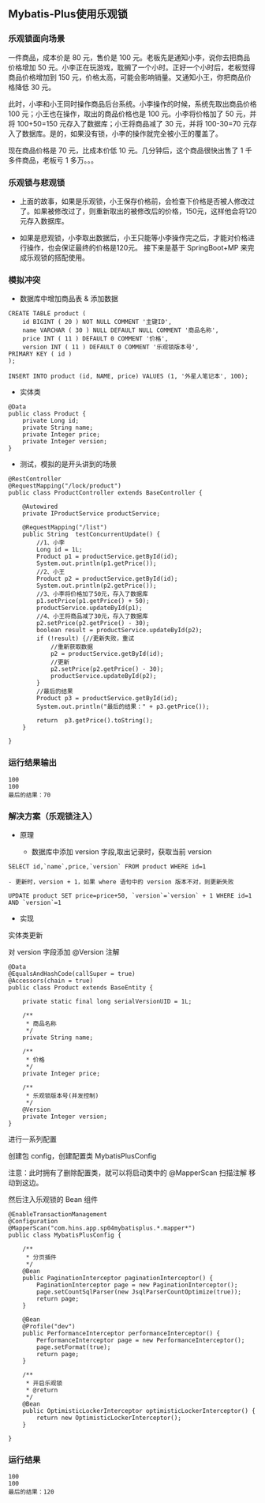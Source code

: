 
## Mybatis-Plus使用乐观锁

### 乐观锁面向场景
一件商品，成本价是 80 元，售价是 100 元。老板先是通知小李，说你去把商品价格增加 50 元。小李正在玩游戏，耽搁了一个小时。正好一个小时后，老板觉得商品价格增加到 150 元，价格太高，可能会影响销量。又通知小王，你把商品价格降低 30 元。

此时，小李和小王同时操作商品后台系统。小李操作的时候，系统先取出商品价格 100 元；小王也在操作，取出的商品价格也是 100 元。小李将价格加了 50 元，并将 100+50=150 元存入了数据库；小王将商品减了 30 元，并将 100-30=70 元存入了数据库。是的，如果没有锁，小李的操作就完全被小王的覆盖了。

现在商品价格是 70 元，比成本价低 10 元。几分钟后，这个商品很快出售了 1 千多件商品，老板亏 1 多万。。。

### 乐观锁与悲观锁

* 上面的故事，如果是乐观锁，小王保存价格前，会检查下价格是否被人修改过了。如果被修改过了，则重新取出的被修改后的价格，150元，这样他会将120元存入数据库。

* 如果是悲观锁，小李取出数据后，小王只能等小李操作完之后，才能对价格进行操作，也会保证最终的价格是120元。
接下来是基于 SpringBoot+MP 来完成乐观锁的搭配使用。


### 模拟冲突

* 数据库中增加商品表 & 添加数据

```
CREATE TABLE product (
    id BIGINT ( 20 ) NOT NULL COMMENT '主键ID',
    name VARCHAR ( 30 ) NULL DEFAULT NULL COMMENT '商品名称',
    price INT ( 11 ) DEFAULT 0 COMMENT '价格',
    version INT ( 11 ) DEFAULT 0 COMMENT '乐观锁版本号',
PRIMARY KEY ( id )
);

INSERT INTO product (id, NAME, price) VALUES (1, '外星人笔记本', 100);

```

* 实体类

```
@Data
public class Product {
    private Long id;
    private String name;
    private Integer price;
    private Integer version;
}

```

* 测试，模拟的是开头讲到的场景

```
@RestController
@RequestMapping("/lock/product")
public class ProductController extends BaseController {

    @Autowired
    private IProductService productService;

    @RequestMapping("/list")
    public String  testConcurrentUpdate() {
        //1、小李
        Long id = 1L;
        Product p1 = productService.getById(id);
        System.out.println(p1.getPrice());
        //2、小王
        Product p2 = productService.getById(id);
        System.out.println(p2.getPrice());
        //3、小李将价格加了50元，存入了数据库
        p1.setPrice(p1.getPrice() + 50);
        productService.updateById(p1);
        //4、小王将商品减了30元，存入了数据库
        p2.setPrice(p2.getPrice() - 30);
        boolean result = productService.updateById(p2);
        if (!result) {//更新失败，重试
            //重新获取数据
            p2 = productService.getById(id);
            //更新
            p2.setPrice(p2.getPrice() - 30);
            productService.updateById(p2);
        }
        //最后的结果
        Product p3 = productService.getById(id);
        System.out.println("最后的结果：" + p3.getPrice());

        return  p3.getPrice().toString();
    }

}

```

### 运行结果输出

```
100
100
最后的结果：70

```




### 解决方案（乐观锁注入）

* 原理

    - 数据库中添加 version 字段,取出记录时，获取当前 version

```
SELECT id,`name`,price,`version` FROM product WHERE id=1
```

    - 更新时，version + 1，如果 where 语句中的 version 版本不对，则更新失败


```
UPDATE product SET price=price+50, `version`=`version` + 1 WHERE id=1 AND `version`=1
```

* 实现

实体类更新

对 version 字段添加 @Version 注解

```
@Data
@EqualsAndHashCode(callSuper = true)
@Accessors(chain = true)
public class Product extends BaseEntity {

    private static final long serialVersionUID = 1L;

    /**
     * 商品名称
     */
    private String name;

    /**
     * 价格
     */
    private Integer price;

    /**
     * 乐观锁版本号(并发控制)
     */
    @Version
    private Integer version;
}
```

进行一系列配置

创建包 config，创建配置类 MybatisPlusConfig

注意：此时拥有了删除配置类，就可以将启动类中的 @MapperScan 扫描注解 移动到这边。

然后注入乐观锁的 Bean 组件

```
@EnableTransactionManagement
@Configuration
@MapperScan("com.hins.app.sp04mybatisplus.*.mapper*")
public class MybatisPlusConfig {

    /**
     * 分页插件
     */
    @Bean
    public PaginationInterceptor paginationInterceptor() {
        PaginationInterceptor page = new PaginationInterceptor();
        page.setCountSqlParser(new JsqlParserCountOptimize(true));
        return page;
    }

    @Bean
    @Profile("dev")
    public PerformanceInterceptor performanceInterceptor() {
        PerformanceInterceptor page = new PerformanceInterceptor();
        page.setFormat(true);
        return page;
    }

    /**
     * 开启乐观锁
     * @return
     */
    @Bean
    public OptimisticLockerInterceptor optimisticLockerInterceptor() {
        return new OptimisticLockerInterceptor();
    }

}
```

### 运行结果

```
100
100
最后的结果：120

```

